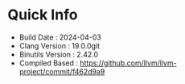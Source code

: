 # Quick Info
* Build Date : 2024-04-03
* Clang Version : 19.0.0git
* Binutils Version : 2.42.0
* Compiled Based : https://github.com/llvm/llvm-project/commit/f462d9a9
